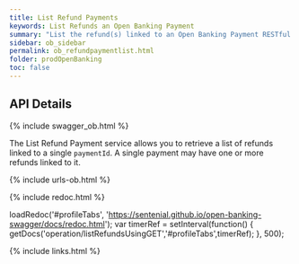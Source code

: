 ```yaml
---
title: List Refund Payments
keywords: List Refunds an Open Banking Payment
summary: "List the refund(s) linked to an Open Banking Payment RESTful API"
sidebar: ob_sidebar
permalink: ob_refundpaymentlist.html
folder: prodOpenBanking
toc: false
---
```


## API Details

{% include swagger_ob.html %}

The List Refund Payment service allows you to retrieve a list of refunds linked to a single `paymentId`. A single payment may have one or more refunds linked to it.



{% include urls-ob.html %}

<ul id="profileTabs" class="nav nav-tabs">
    
   
</ul>
 
{% include redoc.html %}

loadRedoc('#profileTabs', 'https://sentenial.github.io/open-banking-swagger/docs/redoc.html');
var timerRef = setInterval(function() { getDocs('operation/listRefundsUsingGET','#profileTabs',timerRef); }, 500);


</script>


<div id="mydiv"></div>


</div>



</div>


{% include links.html %}
